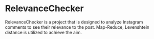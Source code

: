 # RelevanceChecker
RelevanceChecker is a project that is designed to analyze Instagram comments to see their relevance to the post. 
Map-Reduce, Levenshtein distance is utilized to achieve the aim.
